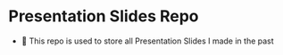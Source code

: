 # Presentation Slides Repo

- :flashlight: This repo is used to store all Presentation Slides I made in the past


